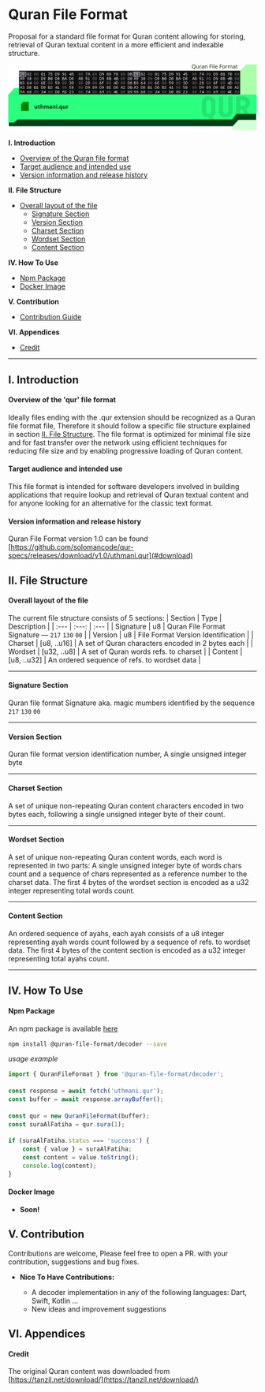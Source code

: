 # Quran File Format
Proposal for a standard file format for Quran content allowing for storing, retrieval of Quran textual content in a more efficient and indexable structure.

![Quran File Format](banner.svg)

**I. Introduction**

* [Overview of the Quran file format](#overview)
* [Target audience and intended use](#audience)
* [Version information and release history](#version)

**II. File Structure**

* [Overall layout of the file](#layout)
    * [Signature Section](#signature)
    * [Version Section](#version)
    * [Charset Section](#charset)
    * [Wordset Section](#wordset)
    * [Content Section](#content)

**IV. How To Use**

* [Npm Package](#npm)
* [Docker Image](#docker)

**V. Contribution**

* [Contribution Guide](#contribution)

**VI. Appendices**

* [Credit](#credit)

---

## **I. Introduction**
<a id="overview"></a>

#### Overview of the 'qur' file format
Ideally files ending with the .qur extension should be recognized as a Quran file format file, Therefore it should follow a specific file structure explained in section [II. File Structure](#layout). The file format is optimized for minimal file size and for fast transfer over the network using efficient techniques for reducing file size and by enabling progressive loading of Quran content.

<a id="audience"></a>
#### Target audience and intended use
This file format is intended for software developers involved in building applications that require lookup and retrieval of Quran textual content and for anyone looking for an alternative for the classic text format.

<a id="version"></a>
#### Version information and release history
Quran File Format version 1.0 can be found [https://github.com/solomancode/qur-specs/releases/download/v1.0/uthmani.qur](#download)

## **II. File Structure**

<a id="layout"></a>
#### Overall layout of the file
The current file structure consists of 5 sections:
| Section       | Type | Description |
| :---         |     :---:      |          :--- |
| Signature   | u8     | Quran File Format Signature — `217` `130` `00` |
| Version     | u8       | File Format Version Identification      |
| Charset     | [u8, ..u16] | A set of Quran characters encoded in 2 bytes each |
| Wordset     | [u32, ..u8] | A set of Quran words refs. to charset |
| Content     | [u8, ..u32] | An ordered sequence of refs. to wordset data |

---

<a id="signature"></a>
#### Signature Section
Quran file format Signature aka. magic mumbers identified by the sequence `217` `130` `00`

---
<a id="version"></a>
#### Version Section
Quran file format version identification number, A single unsigned integer byte

---
<a id="charset"></a>
#### Charset Section
A set of unique non-repeating Quran content characters encoded in two bytes each, following a single unsigned integer byte of their count.

---
<a id="wordset"></a>
#### Wordset Section
A set of unique non-repeating Quran content words, each word is represented in two parts: A single unsigned integer byte of words chars count and a sequence of chars represented as a reference number to the charset data. The first 4 bytes of the wordset section is encoded as a u32 integer representing total words count.

---
<a id="content"></a>
#### Content Section
An ordered sequence of ayahs, each ayah consists of a u8 integer representing ayah words count followed by a sequence of refs. to wordset data. The first 4 bytes of the content section is encoded as a u32 integer representing total ayahs count.

---

## **IV. How To Use**

<a id="npm"></a>
#### Npm Package
An npm package is available [here](https://www.npmjs.com/package/@quran-file-format/decoder)

```sh
npm install @quran-file-format/decoder --save
```

*usage example*

```js
import { QuranFileFormat } from '@quran-file-format/decoder';

const response = await fetch('uthmani.qur');
const buffer = await response.arrayBuffer();

const qur = new QuranFileFormat(buffer);
const suraAlFatiha = qur.sura(1);

if (suraAlFatiha.status === 'success') {
    const { value } = suraAlFatiha;
    const content = value.toString();
    console.log(content);
}
```

<a id="docker"></a>
#### Docker Image
- **Soon!**

<a id="contribution"></a>
## **V. Contribution**
Contributions are welcome, Please feel free to open a PR. with your contribution, suggestions and bug fixes.
- **Nice To Have Contributions:**

    - A decoder implementation in any of the following languages: Dart, Swift, Kotlin ...
    - New ideas and improvement suggestions

<a id="credit"></a>
## **VI. Appendices**
#### Credit
The original Quran content was downloaded from [https://tanzil.net/download/](https://tanzil.net/download/)
